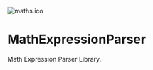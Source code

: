 ![maths.ico](./MathExpressionParser/Images/maths.ico)
# MathExpressionParser

Math Expression Parser Library.
